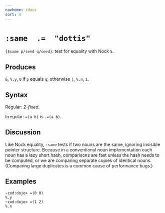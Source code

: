```yaml
---
navhome: /docs
sort: 4
---
```


# `:same  .=  "dottis"` 

`{$same p/seed q/seed}`: test for equality with Nock `5`.

## Produces

`&`, `%.y`, `0` if `p` equals `q`; otherwise `|`, `%.n`, `1`.

## Syntax

Regular: *2-fixed*.

Irregular: `=(a b)` is `.=(a b)`.

## Discussion

Like Nock equality, `:same` tests if two nouns are the same,
ignoring invisible pointer structure.  Because in a conventional
noun implementation each noun has a lazy short hash, comparisons 
are fast unless the hash needs to be computed, or we are comparing
separate copies of identical nouns.  (Comparing large duplicates 
is a common cause of performance bugs.)

## Examples

```
~zod:dojo> =(0 0)
%.y
~zod:dojo> =(1 2)
%.n
```

